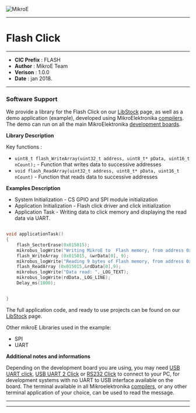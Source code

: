 ![MikroE](http://www.mikroe.com/img/designs/beta/logo_small.png)

---

# Flash Click

---

- **CIC Prefix**  : FLASH
- **Author**      : MikroE Team
- **Verison**     : 1.0.0
- **Date**        : jan 2018.

---

### Software Support

We provide a library for the Flash Click on our [LibStock](http://libstock.mikroe.com/projects/view/384/flash-click-example}) 
page, as well as a demo application (example), developed using MikroElektronika 
[compilers](http://shop.mikroe.com/compilers). The demo can run on all the main 
MikroElektronika [development boards](http://shop.mikroe.com/development-boards).

**Library Description**


Key functions :

- ``` uint8_t flash_WriteArray(uint32_t address, uint8_t* pData, uint16_t nCount); ``` - Function that writes data to successive addresses
- ``` void flash_ReadArray(uint32_t address, uint8_t* pData, uint16_t nCount) ``` -  Function that reads data to successive addresses


**Examples Description**

- System Initialization -  CS GPIO and SPI module initialization 
- Application Initialization - Flash click driver and click initialization
- Application Task - Writing data to click memory and displaying the read data via UART. 


```.c

void applicationTask()
{
    flash_SectorErase(0x015015);
    mikrobus_logWrite("Writing MikroE to  Flash memory, from address 0x015015:",_LOG_LINE);
    flash_WriteArray (0x015015, &wrData[0], 9);
    mikrobus_logWrite("Reading 9 bytes of Flash memory, from address 0x015015:",_LOG_LINE);
    flash_ReadArray (0x015015,&rdData[0],9);
    mikrobus_logWrite("Data read: ",_LOG_TEXT);
    mikrobus_logWrite(rdData,_LOG_LINE);
    Delay_ms(1000);


}

```



The full application code, and ready to use projects can be found on our 
[LibStock](http://libstock.mikroe.com/projects/view/384/flash-click-example) page.

Other mikroE Libraries used in the example:

- SPI
- UART


**Additional notes and informations**

Depending on the development board you are using, you may need 
[USB UART click](http://shop.mikroe.com/usb-uart-click), 
[USB UART 2 Click](http://shop.mikroe.com/usb-uart-2-click) or 
[RS232 Click](http://shop.mikroe.com/rs232-click) to connect to your PC, for 
development systems with no UART to USB interface available on the board. The 
terminal available in all Mikroelektronika 
[compilers](http://shop.mikroe.com/compilers), or any other terminal application 
of your choice, can be used to read the message.

---
---
